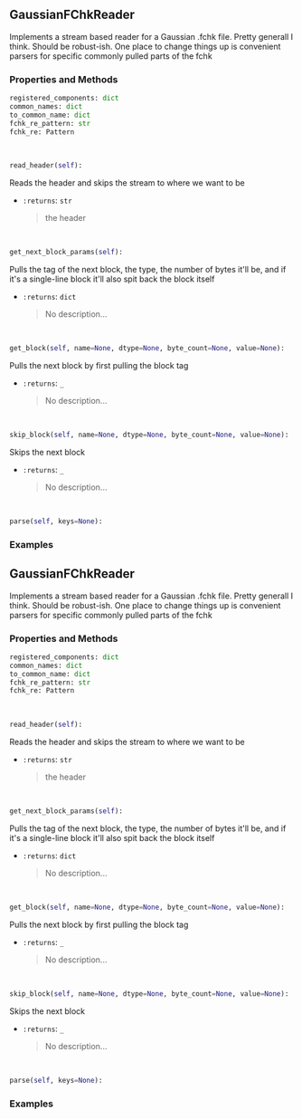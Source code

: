 ## <a id="McUtils.GaussianInterface.GaussianImporter.GaussianFChkReader">GaussianFChkReader</a>
Implements a stream based reader for a Gaussian .fchk file. Pretty generall I think. Should be robust-ish.
    One place to change things up is convenient parsers for specific commonly pulled parts of the fchk

### Properties and Methods
```python
registered_components: dict
common_names: dict
to_common_name: dict
fchk_re_pattern: str
fchk_re: Pattern
```
<a id="McUtils.GaussianInterface.GaussianImporter.GaussianFChkReader.read_header">&nbsp;</a>
```python
read_header(self): 
```
Reads the header and skips the stream to where we want to be
- `:returns`: `str`
    >the header

<a id="McUtils.GaussianInterface.GaussianImporter.GaussianFChkReader.get_next_block_params">&nbsp;</a>
```python
get_next_block_params(self): 
```
Pulls the tag of the next block, the type, the number of bytes it'll be,
        and if it's a single-line block it'll also spit back the block itself
- `:returns`: `dict`
    >No description...

<a id="McUtils.GaussianInterface.GaussianImporter.GaussianFChkReader.get_block">&nbsp;</a>
```python
get_block(self, name=None, dtype=None, byte_count=None, value=None): 
```
Pulls the next block by first pulling the block tag
- `:returns`: `_`
    >No description...

<a id="McUtils.GaussianInterface.GaussianImporter.GaussianFChkReader.skip_block">&nbsp;</a>
```python
skip_block(self, name=None, dtype=None, byte_count=None, value=None): 
```
Skips the next block
- `:returns`: `_`
    >No description...

<a id="McUtils.GaussianInterface.GaussianImporter.GaussianFChkReader.parse">&nbsp;</a>
```python
parse(self, keys=None): 
```

### Examples
## <a id="McUtils.GaussianInterface.GaussianImporter.GaussianFChkReader">GaussianFChkReader</a>
Implements a stream based reader for a Gaussian .fchk file. Pretty generall I think. Should be robust-ish.
    One place to change things up is convenient parsers for specific commonly pulled parts of the fchk

### Properties and Methods
```python
registered_components: dict
common_names: dict
to_common_name: dict
fchk_re_pattern: str
fchk_re: Pattern
```
<a id="McUtils.GaussianInterface.GaussianImporter.GaussianFChkReader.read_header">&nbsp;</a>
```python
read_header(self): 
```
Reads the header and skips the stream to where we want to be
- `:returns`: `str`
    >the header

<a id="McUtils.GaussianInterface.GaussianImporter.GaussianFChkReader.get_next_block_params">&nbsp;</a>
```python
get_next_block_params(self): 
```
Pulls the tag of the next block, the type, the number of bytes it'll be,
        and if it's a single-line block it'll also spit back the block itself
- `:returns`: `dict`
    >No description...

<a id="McUtils.GaussianInterface.GaussianImporter.GaussianFChkReader.get_block">&nbsp;</a>
```python
get_block(self, name=None, dtype=None, byte_count=None, value=None): 
```
Pulls the next block by first pulling the block tag
- `:returns`: `_`
    >No description...

<a id="McUtils.GaussianInterface.GaussianImporter.GaussianFChkReader.skip_block">&nbsp;</a>
```python
skip_block(self, name=None, dtype=None, byte_count=None, value=None): 
```
Skips the next block
- `:returns`: `_`
    >No description...

<a id="McUtils.GaussianInterface.GaussianImporter.GaussianFChkReader.parse">&nbsp;</a>
```python
parse(self, keys=None): 
```

### Examples
